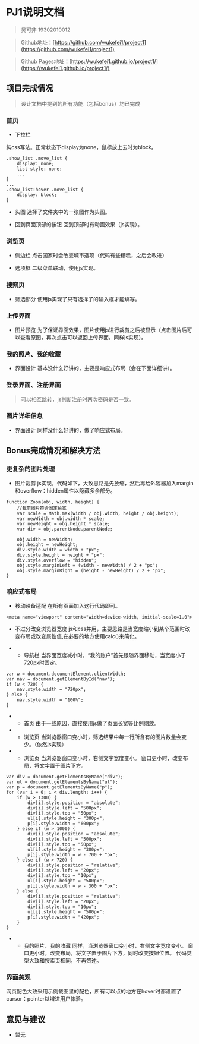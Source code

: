 # PJ1说明文档

>   吴可非 19302010012

>   Github地址：[https://github.com/wukefei1/project1](https://github.com/wukefei1/project1)

>   Github Pages地址：[https://wukefei1.github.io/project1/](https://wukefei1.github.io/project1/)

## 项目完成情况
>   设计文档中提到的所有功能（包括bonus）均已完成

### 首页

* 下拉栏

纯css写法。正常状态下display为none，鼠标放上去时为block。

```
.show_list .move_list {
    display: none;
    list-style: none;
    ...
}
...
.show_list:hover .move_list {
    display: block;
}
```

* 头图
选择了文件夹中的一张图作为头图。

* 回到页面顶部的按钮
回到顶部时有动画效果（js实现）。

### 浏览页
* 侧边栏
点击国家时会改变城市选项（代码有些糟糕，之后会改进）

* 选项框
二级菜单联动，使用js实现。

### 搜索页
* 筛选部分
使用js实现了只有选择了的输入框才能填写。

### 上传界面
* 图片预览
为了保证界面效果，图片使用js进行裁剪之后被显示（点击图片后可以查看原图，再次点击可以返回上传界面，同样js实现）。

### 我的照片、我的收藏
* 界面设计
基本没什么好讲的，主要是响应式布局（会在下面详细讲）。

### 登录界面、注册界面
>可以相互跳转，js判断注册时两次密码是否一致。

### 图片详细信息
* 界面设计
同样没什么好讲的，做了响应式布局。





## Bonus完成情况和解决方法

### 更复杂的图片处理
* 图片裁剪
js实现，代码如下，大致思路是先放缩，然后再给外容器加入margin和overflow：hidden属性以隐藏多余部分。

```
function Zoom(obj, width, height) {
    //裁剪图片符合固定长宽
    var scale = Math.max(width / obj.width, height / obj.height);
    var newWidth = obj.width * scale;
    var newHeight = obj.height * scale;
    var div = obj.parentNode.parentNode;

    obj.width = newWidth;
    obj.height = newHeight;
    div.style.width = width + "px";
    div.style.height = height + "px";
    div.style.overflow = "hidden";
    obj.style.marginLeft = (width - newWidth) / 2 + "px";
    obj.style.marginRight = (height - newHeight) / 2 + "px";
}
```

### 响应式布局
* 移动设备适配
在所有页面加入这行代码即可。
```
<meta name="viewport" content="width=device-width, initial-scale=1.0">
```

* 不过分改变浏览器宽度
js和css并用，主要思路是当宽度缩小到某个范围时改变布局或改变属性值,在必要的地方使用calc()来简化。

* * 导航栏
当界面宽度减小时，“我的账户”首先跟随界面移动，当宽度小于720px时固定。
```
var w = document.documentElement.clientWidth;
var nav = document.getElementById("nav");
if (w < 720) {
    nav.style.width = "720px";
} else {
    nav.style.width = "100%";
}
```

* * 首页
由于一些原因，直接使用js做了页面长宽等比例缩放。

* * 浏览页
当浏览器窗口变小时，筛选结果中每一行所含有的图片数量会变少。（依然js实现）

* * 浏览页
当浏览器窗口变小时，右侧文字宽度变小。
窗口更小时，改变布局，将文字置于图片下方。
```
var div = document.getElementsByName("div");
var ul = document.getElementsByName("ul");
var p = document.getElementsByName("p");
for (var i = 0; i < div.length; i++) {
    if (w > 1300) {
        div[i].style.position = "absolute";
        div[i].style.left = "500px";
        div[i].style.top = "50px";
        ul[i].style.height = "300px";
        p[i].style.width = "600px";
    } else if (w > 1000) {
        div[i].style.position = "absolute";
        div[i].style.left = "500px";
        div[i].style.top = "50px";
        ul[i].style.height = "300px";
        p[i].style.width = w - 700 + "px";
    } else if (w > 720) {
        div[i].style.position = "relative";
        div[i].style.left = "20px";
        div[i].style.top = "10px";
        ul[i].style.height = "500px";
        p[i].style.width = w - 300 + "px";
    } else {
        div[i].style.position = "relative";
        div[i].style.left = "20px";
        div[i].style.top = "10px";
        ul[i].style.height = "500px";
        p[i].style.width = "420px";
    }
}
```

* * 我的照片、我的收藏
同样，当浏览器窗口变小时，右侧文字宽度变小。
窗口更小时，改变布局，将文字置于图片下方，同时改变按钮位置。
代码类型大致和搜索页相同，不再赘述。

### 界面美观
网页配色大致采用示例截图里的配色，所有可以点的地方在hover时都设置了cursor：pointer以增进用户体验。

## 意见与建议
* 暂无

